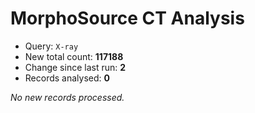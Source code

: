 # MorphoSource CT Analysis

* Query: `X-ray`
* New total count: **117188**
* Change since last run: **2**
* Records analysed: **0**

_No new records processed._